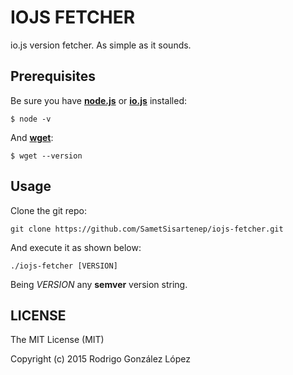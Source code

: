 # IOJS FETCHER

io.js version fetcher. As simple as it sounds.

## Prerequisites

Be sure you have [**node.js**](https://nodejs.org) or
[**io.js**](https://iojs.org) installed:

`$ node -v`

And [**wget**](https://www.gnu.org/software/wget/):

`$ wget --version`

## Usage

Clone the git repo:

`git clone https://github.com/SametSisartenep/iojs-fetcher.git`

And execute it as shown below:

`./iojs-fetcher [VERSION]`

Being _VERSION_ any **semver** version string.

## LICENSE
The MIT License (MIT)

Copyright (c) 2015 Rodrigo González López
